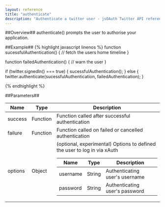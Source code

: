 ```yaml
---
layout: reference
title: "authenticate"
description: "Authenticate a twitter user - jsOAuth Twitter API reference"
---
```


##Overview##
authenticate() prompts the user to authorise your application.

##Example##
{% highlight javascript linenos %}
function sucessfulAuthentication()
{
    // fetch the users home timeline
}

function failedAuthentication()
{
    // warn the user
}

if (twitter.signedIn() === true)
{
    sucessfulAuthentication();
}
else
{
    twitter.authenticate(sucessfulAuthentication, failedAuthentication);
}

{% endhighlight %}

##Parameters##
<table>
    <thead>
        <tr><th>Name</th><th>Type</th><th>Description</th></tr>
    </thead>
    <tbody>
        <tr><td class="name">success</td><td>Function</td><td>Function called after successful authentication</td></tr>
        <tr><td class="name">failure</td><td>Function</td><td>Function called on failed or cancelled authentication</td></tr>
        <tr>
            <td class="name">options</td><td>Object</td>
            <td>
                (optional, experimental) Options to defined the user to log in via xAuth
                <table>
                    <thead>
                        <tr><th>Name</th><th>Type</th><th>Description</th></tr>
                    </thead>
                    <tbody>
                        <tr><td class="name">username</td><td>String</td><td>Authenticating user's username</td></tr>
                        <tr><td class="name">password</td><td>String</td><td>Authenticating user's password</td></tr>
                    </tbody>
                </table>
            </td>
        </tr>
    </tbody>
</table>